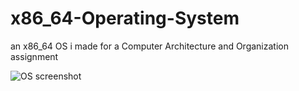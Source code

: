 # x86_64-Operating-System
an x86_64 OS i made for a Computer Architecture and Organization assignment

![OS screenshot](https://user-images.githubusercontent.com/67947150/115353298-caf19980-a1d1-11eb-95ef-3e124ffed0e3.png)


